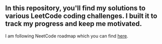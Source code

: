 ## In this repository, you'll find my solutions to various LeetCode coding challenges. I built it to track my progress and keep me motivated.

I am following NeetCode roadmap which you can find [here](https://neetcode.io/roadmap).

